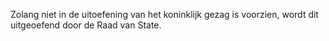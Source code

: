 Zolang niet in de uitoefening van het koninklijk gezag is voorzien, wordt dit uitgeoefend door de Raad van State. 
